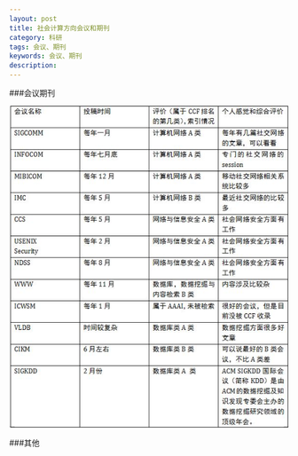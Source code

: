 ```yaml
---
layout: post
title: 社会计算方向会议和期刊
category: 科研
tags: 会议、期刊
keywords: 会议、期刊
description: 
---
```


###会议期刊

![1](/public/img/document01.jpg)

###其他
